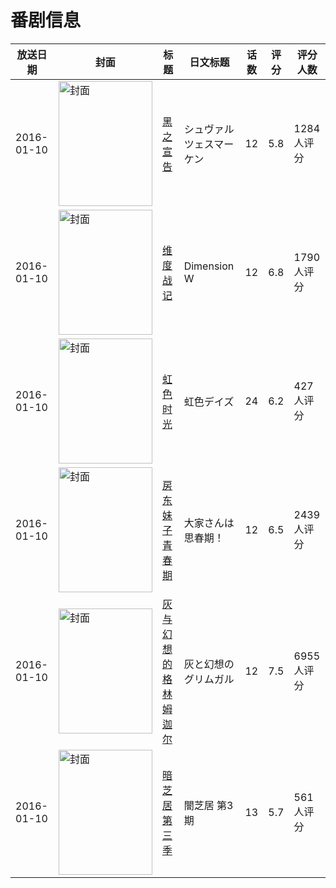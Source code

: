 # 番剧信息

|放送日期|封面|标题|日文标题|话数|评分|评分人数|
|---|---|---|---|---|---|---|
|2016-01-10|<img src="//lain.bgm.tv/pic/cover/c/b1/28/134390_nqvSA.jpg" alt="封面" style="width:150px;height:200px;object-fit:cover;">|[黑之宣告](https://bangumi.tv/subject/134390)|シュヴァルツェスマーケン|12|5.8|1284人评分|
|2016-01-10|<img src="//lain.bgm.tv/pic/cover/c/a3/e6/139221_bQn4U.jpg" alt="封面" style="width:150px;height:200px;object-fit:cover;">|[维度战记](https://bangumi.tv/subject/139221)|Dimension W|12|6.8|1790人评分|
|2016-01-10|<img src="//lain.bgm.tv/pic/cover/c/70/31/142990_k79h7.jpg" alt="封面" style="width:150px;height:200px;object-fit:cover;">|[虹色时光](https://bangumi.tv/subject/142990)|虹色デイズ|24|6.2|427人评分|
|2016-01-10|<img src="//lain.bgm.tv/pic/cover/c/cf/0e/146611_H3rUX.jpg" alt="封面" style="width:150px;height:200px;object-fit:cover;">|[房东妹子青春期](https://bangumi.tv/subject/146611)|大家さんは思春期！|12|6.5|2439人评分|
|2016-01-10|<img src="//lain.bgm.tv/pic/cover/c/0c/20/148726_J77TB.jpg" alt="封面" style="width:150px;height:200px;object-fit:cover;">|[灰与幻想的格林姆迦尔](https://bangumi.tv/subject/148726)|灰と幻想のグリムガル|12|7.5|6955人评分|
|2016-01-10|<img src="//lain.bgm.tv/pic/cover/c/82/81/152567_Ot9q2.jpg" alt="封面" style="width:150px;height:200px;object-fit:cover;">|[暗芝居 第三季](https://bangumi.tv/subject/152567)|闇芝居 第3期|13|5.7|561人评分|
